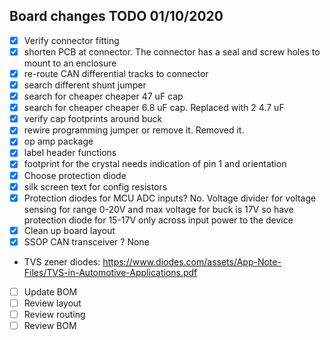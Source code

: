 Board changes TODO 01/10/2020
----------------------------------------------------
- [x]  Verify connector fitting
- [x]  shorten PCB at connector. The connector has a seal and screw holes to mount to an enclosure
- [x]  re-route CAN differential tracks to connector
- [x]  search different shunt jumper
- [x]  search for cheaper cheaper 47 uF cap
- [x]  search for cheaper cheaper 6.8 uF cap. Replaced with 2 4.7 uF
- [x]  verify cap footprints around buck
- [x]  rewire programming jumper or remove it. Removed it.
- [x]  op amp package
- [x]  label header functions
- [x]  footprint for the crystal needs indication of pin 1 and orientation
- [x]  Choose protection diode
- [x]  silk screen text for config resistors
- [x]  Protection diodes for MCU ADC inputs? No. Voltage divider for voltage sensing for range 0-20V and max voltage for buck is 17V so have protection diode for 15-17V only across input power to the device
- [x]  Clean up board layout
- [x]  SSOP CAN transceiver ? None
- TVS zener diodes: https://www.diodes.com/assets/App-Note-Files/TVS-in-Automotive-Applications.pdf
- [ ]  Update BOM
- [ ]  Review layout
- [ ]  Review routing
- [ ]  Review BOM
